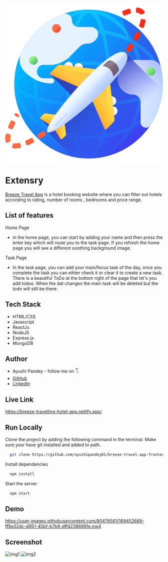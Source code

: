![ExtensryNBg](https://github.com/ayushipandey01/breeze-travel-app-frontend/blob/5d6ab7052525f9f927cc491fabbcac79ac5d701d/.github/images/airplane.png)


# Extensry

[Breeze Travel App](https://breeze-travelling-hotel-app.netlify.app/) is a hotel booking website where you can filter out hotels according to rating, number of rooms , bedrooms and price range. 


## List of features
<!-- [Home Page](https://todo-list-browser-extension.netlify.app/) -->
Home Page

- In the home page, you can start by adding your name and then press the enter key which will route you to the task page. If you refresh the home page you will see a different soothing background image.

Task Page
-   In the task page, you can add your main/focus task of the day, once you complete the task you can eihter check it or clear it to create a new task. There is a beautiful ToDo at the bottom right of the page that let's you add todos. When the dat changes the main task will be deleted but the todo will still be there.


## Tech Stack

- HTML/CSS
- Javascript
- ReactJs
- NodeJS
- Express.js
- MongoDB

## Author

-   Ayushi Pandey - follow me on 👇
-   [GitHub](https://github.com/ayushipandey01)
-   [LinkedIn](https://www.linkedin.com/in/ayushi-pandey-1a4775149)

## Live Link

https://breeze-travelling-hotel-app.netlify.app/


## Run Locally

Clone the project by adding the following command in the terminal.
Make sure your have git installed and added to path.

```bash
  git clone https://github.com/ayushipandey01/breeze-travel-app-frontend.git
```
<!-- 
Go to the project directory

```bash
  cd extensry
``` -->

Install dependencies

```bash
  npm install
```

Start the server

```bash
  npm start
```

## Demo

https://user-images.githubusercontent.com/80476561/169452669-ff9a32dc-d951-45bf-b7b9-dffd238666fe.mp4

## Screenshot
![img1](https://user-images.githubusercontent.com/40225444/228015534-fc1707f4-b392-4b62-988f-df51e001f6d8.png)
![img2](https://user-images.githubusercontent.com/40225444/228015745-2a25ed8d-6c95-41c2-b818-08b16dc19067.png)






<!-- # Getting Started with Create React App

This project was bootstrapped with [Create React App](https://github.com/facebook/create-react-app).

## Available Scripts

In the project directory, you can run:

### `npm start`

Runs the app in the development mode.\
Open [http://localhost:3000](http://localhost:3000) to view it in your browser.

The page will reload when you make changes.\
You may also see any lint errors in the console.

### `npm test`

Launches the test runner in the interactive watch mode.\
See the section about [running tests](https://facebook.github.io/create-react-app/docs/running-tests) for more information.

### `npm run build`

Builds the app for production to the `build` folder.\
It correctly bundles React in production mode and optimizes the build for the best performance.

The build is minified and the filenames include the hashes.\
Your app is ready to be deployed!

See the section about [deployment](https://facebook.github.io/create-react-app/docs/deployment) for more information.

### `npm run eject`

**Note: this is a one-way operation. Once you `eject`, you can't go back!**

If you aren't satisfied with the build tool and configuration choices, you can `eject` at any time. This command will remove the single build dependency from your project.

Instead, it will copy all the configuration files and the transitive dependencies (webpack, Babel, ESLint, etc) right into your project so you have full control over them. All of the commands except `eject` will still work, but they will point to the copied scripts so you can tweak them. At this point you're on your own.

You don't have to ever use `eject`. The curated feature set is suitable for small and middle deployments, and you shouldn't feel obligated to use this feature. However we understand that this tool wouldn't be useful if you couldn't customize it when you are ready for it.

## Learn More

You can learn more in the [Create React App documentation](https://facebook.github.io/create-react-app/docs/getting-started).

To learn React, check out the [React documentation](https://reactjs.org/).

### Code Splitting

This section has moved here: [https://facebook.github.io/create-react-app/docs/code-splitting](https://facebook.github.io/create-react-app/docs/code-splitting)

### Analyzing the Bundle Size

This section has moved here: [https://facebook.github.io/create-react-app/docs/analyzing-the-bundle-size](https://facebook.github.io/create-react-app/docs/analyzing-the-bundle-size)

### Making a Progressive Web App

This section has moved here: [https://facebook.github.io/create-react-app/docs/making-a-progressive-web-app](https://facebook.github.io/create-react-app/docs/making-a-progressive-web-app)

### Advanced Configuration

This section has moved here: [https://facebook.github.io/create-react-app/docs/advanced-configuration](https://facebook.github.io/create-react-app/docs/advanced-configuration)

### Deployment

This section has moved here: [https://facebook.github.io/create-react-app/docs/deployment](https://facebook.github.io/create-react-app/docs/deployment)

### `npm run build` fails to minify

This section has moved here: [https://facebook.github.io/create-react-app/docs/troubleshooting#npm-run-build-fails-to-minify](https://facebook.github.io/create-react-app/docs/troubleshooting#npm-run-build-fails-to-minify) -->
